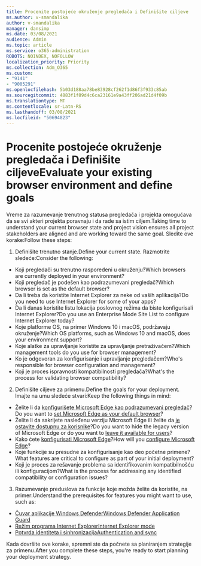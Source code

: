 ```yaml
---
title: Procenite postojeće okruženje pregledača i Definišite ciljeve
ms.author: v-smandalika
author: v-smandalika
manager: dansimp
ms.date: 03/08/2021
audience: Admin
ms.topic: article
ms.service: o365-administration
ROBOTS: NOINDEX, NOFOLLOW
localization_priority: Priority
ms.collection: Adm_O365
ms.custom:
- "9141"
- "9005291"
ms.openlocfilehash: 5b03d188aa78be83928cf262f1d86f3f933c85ab
ms.sourcegitcommit: 4883f1f89d4c6ca23161e9a43ff206ad21d4f09b
ms.translationtype: MT
ms.contentlocale: sr-Latn-RS
ms.lasthandoff: 03/08/2021
ms.locfileid: "50694823"
---
```

# <a name="evaluate-your-existing-browser-environment-and-define-goals"></a><span data-ttu-id="2ba9b-102">Procenite postojeće okruženje pregledača i Definišite ciljeve</span><span class="sxs-lookup"><span data-stu-id="2ba9b-102">Evaluate your existing browser environment and define goals</span></span>

<span data-ttu-id="2ba9b-103">Vreme za razumevanje trenutnog statusa pregledača i projekta omogućava da se svi akteri projekta poravnaju i da rade sa istim ciljem.</span><span class="sxs-lookup"><span data-stu-id="2ba9b-103">Taking time to understand your current browser state and project vision ensures all project stakeholders are aligned and are working toward the same goal.</span></span> <span data-ttu-id="2ba9b-104">Sledite ove korake:</span><span class="sxs-lookup"><span data-stu-id="2ba9b-104">Follow these steps:</span></span>

1. <span data-ttu-id="2ba9b-105">Definišite trenutno stanje.</span><span class="sxs-lookup"><span data-stu-id="2ba9b-105">Define your current state.</span></span> <span data-ttu-id="2ba9b-106">Razmotrite sledeće:</span><span class="sxs-lookup"><span data-stu-id="2ba9b-106">Consider the following:</span></span>
- <span data-ttu-id="2ba9b-107">Koji pregledači su trenutno raspoređeni u okruženju?</span><span class="sxs-lookup"><span data-stu-id="2ba9b-107">Which browsers are currently deployed in your environment?</span></span>
- <span data-ttu-id="2ba9b-108">Koji pregledač je podešen kao podrazumevani pregledač?</span><span class="sxs-lookup"><span data-stu-id="2ba9b-108">Which browser is set as the default browser?</span></span>
- <span data-ttu-id="2ba9b-109">Da li treba da koristite Internet Explorer za neke od vaših aplikacija?</span><span class="sxs-lookup"><span data-stu-id="2ba9b-109">Do you need to use Internet Explorer for some of your apps?</span></span>
- <span data-ttu-id="2ba9b-110">Da li danas koristite listu lokacija poslovnog režima da biste konfigurisali Internet Explorer?</span><span class="sxs-lookup"><span data-stu-id="2ba9b-110">Do you use an Enterprise Mode Site List to configure Internet Explorer today?</span></span>
- <span data-ttu-id="2ba9b-111">Koje platforme OS, na primer Windows 10 i macOS, podržavaju okruženje?</span><span class="sxs-lookup"><span data-stu-id="2ba9b-111">Which OS platforms, such as Windows 10 and macOS, does your environment support?</span></span>
- <span data-ttu-id="2ba9b-112">Koje alatke za upravljanje koristite za upravljanje pretraživačem?</span><span class="sxs-lookup"><span data-stu-id="2ba9b-112">Which management tools do you use for browser management?</span></span>
- <span data-ttu-id="2ba9b-113">Ko je odgovoran za konfigurisanje i upravljanje pregledačem?</span><span class="sxs-lookup"><span data-stu-id="2ba9b-113">Who's responsible for browser configuration and management?</span></span>
- <span data-ttu-id="2ba9b-114">Koji je proces ispravnosti kompatibilnosti pregledača?</span><span class="sxs-lookup"><span data-stu-id="2ba9b-114">What's the process for validating browser compatibility?</span></span>
2. <span data-ttu-id="2ba9b-115">Definišite ciljeve za primenu.</span><span class="sxs-lookup"><span data-stu-id="2ba9b-115">Define the goals for your deployment.</span></span> <span data-ttu-id="2ba9b-116">Imajte na umu sledeće stvari:</span><span class="sxs-lookup"><span data-stu-id="2ba9b-116">Keep the following things in mind:</span></span>
- <span data-ttu-id="2ba9b-117">Želite li da [konfigurišete Microsoft Edge kao podrazumevani pregledač](https://docs.microsoft.com/DeployEdge/edge-default-browser)?</span><span class="sxs-lookup"><span data-stu-id="2ba9b-117">Do you want to [set Microsoft Edge as your default browser](https://docs.microsoft.com/DeployEdge/edge-default-browser)?</span></span>
- <span data-ttu-id="2ba9b-118">Želite li da sakrijete nasleđenu verziju Microsoft Edge ili želite da [je ostavite dostupnu za korisnike](https://docs.microsoft.com/DeployEdge/microsoft-edge-sysupdate-access-old-edge)?</span><span class="sxs-lookup"><span data-stu-id="2ba9b-118">Do you want to hide the legacy version of Microsoft Edge or do you want to [leave it available for users](https://docs.microsoft.com/DeployEdge/microsoft-edge-sysupdate-access-old-edge)?</span></span>
- <span data-ttu-id="2ba9b-119">Kako ćete [konfigurisati Microsoft Edge](https://docs.microsoft.com/DeployEdge/configure-microsoft-edge)?</span><span class="sxs-lookup"><span data-stu-id="2ba9b-119">How will you [configure Microsoft Edge](https://docs.microsoft.com/DeployEdge/configure-microsoft-edge)?</span></span>
- <span data-ttu-id="2ba9b-120">Koje funkcije su presudne za konfigurisanje kao deo početne primene?</span><span class="sxs-lookup"><span data-stu-id="2ba9b-120">What features are critical to configure as part of your initial deployment?</span></span>
- <span data-ttu-id="2ba9b-121">Koji je proces za rešavanje problema sa identifikovanim kompatibilnošću ili konfiguracijom?</span><span class="sxs-lookup"><span data-stu-id="2ba9b-121">What is the process for addressing any identified compatibility or configuration issues?</span></span>
3. <span data-ttu-id="2ba9b-122">Razumevanje preduslova za funkcije koje možda želite da koristite, na primer:</span><span class="sxs-lookup"><span data-stu-id="2ba9b-122">Understand the prerequisites for features you might want to use, such as:</span></span>
- [<span data-ttu-id="2ba9b-123">Čuvar aplikacije Windows Defender</span><span class="sxs-lookup"><span data-stu-id="2ba9b-123">Windows Defender Application Guard</span></span>](https://docs.microsoft.com/windows/security/threat-protection/microsoft-defender-application-guard/reqs-md-app-guard)
- [<span data-ttu-id="2ba9b-124">Režim programa Internet Explorer</span><span class="sxs-lookup"><span data-stu-id="2ba9b-124">Internet Explorer mode</span></span>](https://docs.microsoft.com/DeployEdge/edge-ie-mode)
- [<span data-ttu-id="2ba9b-125">Potvrda identiteta i sinhronizacija</span><span class="sxs-lookup"><span data-stu-id="2ba9b-125">Authentication and sync</span></span>](https://docs.microsoft.com/DeployEdge/microsoft-edge-security-identity)

<span data-ttu-id="2ba9b-126">Kada dovršite ove korake, spremni ste da počnete sa planiranjem strategije za primenu.</span><span class="sxs-lookup"><span data-stu-id="2ba9b-126">After you complete these steps, you're ready to start planning your deployment strategy.</span></span>
